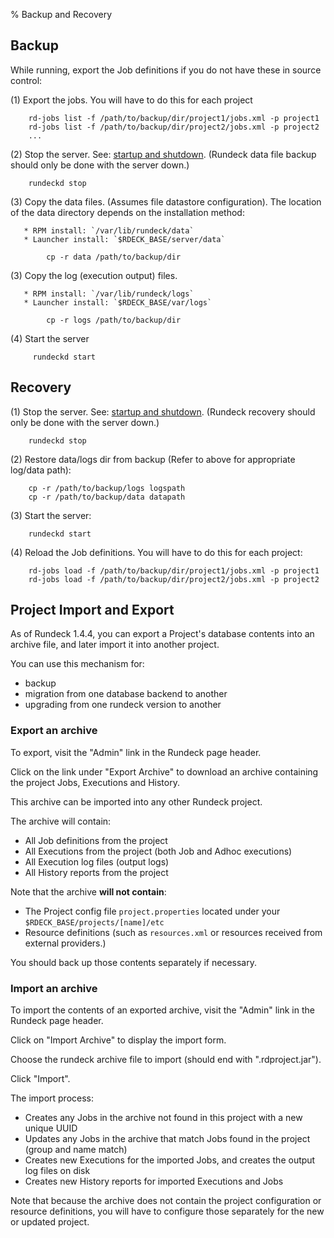 % Backup and Recovery

## Backup

While running, export the Job definitions if you do not have these in source control:

(1) Export the jobs. You will have to do this for each project

        rd-jobs list -f /path/to/backup/dir/project1/jobs.xml -p project1
        rd-jobs list -f /path/to/backup/dir/project2/jobs.xml -p project2
        ...

(2) Stop the server. See: [startup and shutdown](#startup-and-shtudown). (Rundeck data file backup should only be done with the server down.)

        rundeckd stop

(3) Copy the data files. (Assumes file datastore configuration). The
location of the data directory depends on the installation method:

       * RPM install: `/var/lib/rundeck/data`
       * Launcher install: `$RDECK_BASE/server/data`

            cp -r data /path/to/backup/dir
             
(3) Copy the log (execution output) files.

       * RPM install: `/var/lib/rundeck/logs`
       * Launcher install: `$RDECK_BASE/var/logs`

            cp -r logs /path/to/backup/dir

(4) Start the server

         rundeckd start

## Recovery

(1) Stop the server. See: [startup and shutdown](#startup-and-shtudown). (Rundeck recovery should only be done with the server down.)

        rundeckd stop

(2) Restore data/logs dir from backup (Refer to above for appropriate log/data path):

        cp -r /path/to/backup/logs logspath
        cp -r /path/to/backup/data datapath

(3) Start the server:

        rundeckd start

(4) Reload the Job definitions. You will have to do this for each project:

        rd-jobs load -f /path/to/backup/dir/project1/jobs.xml -p project1
        rd-jobs load -f /path/to/backup/dir/project2/jobs.xml -p project2

## Project Import and Export

As of Rundeck 1.4.4, you can export a Project's database contents into an archive file, and later import it into another project.

You can use this mechanism for:

* backup
* migration from one database backend to another
* upgrading from one rundeck version to another

### Export an archive

To export, visit the "Admin" link in the Rundeck page header.

Click on the link under "Export Archive" to download an archive containing the project Jobs, Executions and History.

This archive can be imported into any other Rundeck project.

The archive will contain:

* All Job definitions from the project
* All Executions from the project (both Job and Adhoc executions)
* All Execution log files (output logs)
* All History reports from the project

Note that the archive **will not contain**:

* The Project config file `project.properties` located under your `$RDECK_BASE/projects/[name]/etc`
* Resource definitions (such as `resources.xml` or resources received from external providers.)

You should back up those contents separately if necessary.

### Import an archive

To import the contents of an exported archive, visit the "Admin" link in the Rundeck page header.

Click on "Import Archive" to display the import form.  

Choose the rundeck archive file to import (should end with ".rdproject.jar").

Click "Import".

The import process:

* Creates any Jobs in the archive not found in this project with a new unique UUID
* Updates any Jobs in the archive that match Jobs found in the project (group and name match)
* Creates new Executions for the imported Jobs, and creates the output log files on disk
* Creates new History reports for imported Executions and Jobs

Note that because the archive does not contain the project configuration or resource definitions, you
will have to configure those separately for the new or updated project.